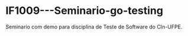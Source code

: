 # IF1009---Seminario-go-testing
Seminario com demo para disciplina de Teste de Software do CIn-UFPE.
